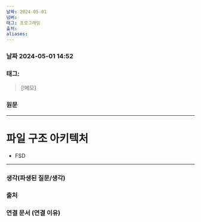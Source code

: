 ```yaml
---
날짜: 2024-05-01
넘버: 
태그: 프로그래밍
출처: 
aliases:
---
```

### 날짜  2024-05-01 14:52

### 태그:

>[!메모]
>

### 원문
---
# 파일 구조 아키텍처
- FSD

---
### 생각(파생된 질문/생각)

### 출처

### 연결 문서 (연결 이유)
